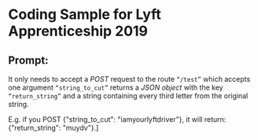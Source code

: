 # Coding Sample for Lyft Apprenticeship 2019

## Prompt: 
It only needs to accept a *POST* request to the route `“/test”` which accepts one argument `“string_to_cut”`
returns a *JSON object* with the key `“return_string”` and a string containing every third letter from the original string.

E.g. if you POST {"string_to_cut": "iamyourlyftdriver"}, it will return: {"return_string": "muydv"}.]


